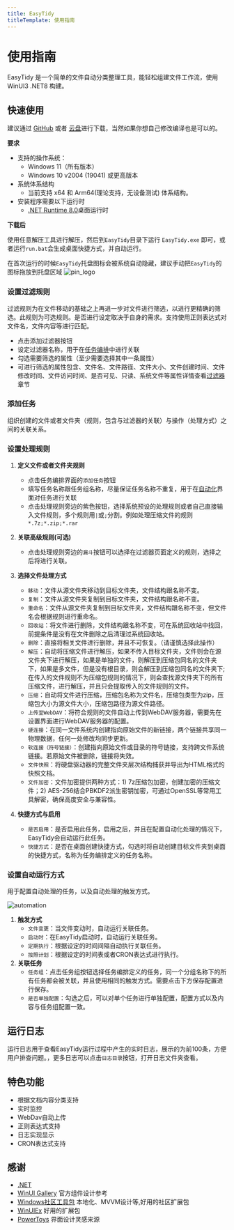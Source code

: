 ```yaml
---
title: EasyTidy
titleTemplate: 使用指南
---
```

# 使用指南

EasyTidy 是一个简单的文件自动分类整理工具，能轻松组建文件工作流，使用WinUI3 .NET8 构建。

## 快速使用

建议通过 [GitHub](https://github.com/SaboZhang/EasyTidy/releases) 或者 [云盘](/download.md)进行下载，当然如果你想自己修改编译也是可以的。

**要求**

- 支持的操作系统：
  - Windows 11（所有版本）
  - Windows 10 v2004 (19041) 或更高版本
- 系统体系结构
  - 当前支持 x64 和 Arm64(理论支持，无设备测试) 体系结构。
- 安装程序需要以下运行时
  - [.NET Runtime 8.0](https://dotnet.microsoft.com/zh-cn/download/dotnet/8.0)桌面运行时

**下载后**

使用任意解压工具进行解压，然后到`EasyTidy`目录下运行 `EasyTidy.exe` 即可，或者运行`run.bat`会生成桌面快捷方式，并自动运行。

在首次运行的时候`EasyTidy`托盘图标会被系统自动隐藏，建议手动把`EasyTidy`的图标拖放到托盘区域
![pin_logo](/images/logo_pin.gif)

### 设置过滤规则

过滤规则为在文件移动的基础之上再进一步对文件进行筛选，以进行更精确的筛选。此规则为可选规则。是否进行设定取决于自身的需求。支持使用正则表达式对文件名，文件内容等进行匹配。

- 点击添加过滤器按钮
- 设定过滤器名称，用于在[任务编排](guide/task.md)中进行关联
- 勾选需要筛选的属性（至少需要选择其中一条属性）
- 可进行筛选的属性包含、文件名、文件路径、文件大小、文件创建时间、文件修改时间、文件访问时间、是否可见、只读、系统文件等属性详情查看[过滤器](guide/filter.md)章节

### 添加任务

组织创建的文件或者文件夹（规则，包含与过滤器的关联）与操作（处理方式）之间的关联关系。

### 设置处理规则

1. **定义文件或者文件夹规则**
   - 点击任务编排界面的`添加任务`按钮
   - 填写任务名称跟任务组名称，尽量保证任务名称不重复，用于在[自动化](guide/automation.md)界面对任务进行关联
   - 点击处理规则旁边的紫色按钮，选择系统预设的处理规则或者自己直接输入文件规则，多个规则用`|`或`;`分割。例如处理压缩文件的规则`*.7z;*.zip;*.rar`

2. **关联高级规则(可选)**
   - 点击处理规则旁边的`漏斗`按钮可以选择在过滤器页面定义的规则，选择之后将进行关联。
3. **选择文件处理方式**
   - `移动`：文件从源文件夹移动到目标文件夹，文件结构跟名称不变。
   - `复制`：文件从源文件夹复制到目标文件夹，文件结构跟名称不变。
   - `重命名`：文件从源文件夹复制到目标文件夹，文件结构跟名称不变，但文件名会根据规则进行重命名。
   - `回收站`：将文件进行删除，文件结构跟名称不变，可在系统回收站中找回，前提条件是没有在文件删除之后清理过系统回收站。
   - `删除`：直接将相关文件进行删除，并且不可恢复。（请谨慎选择此操作）
   - `解压`：自动将压缩文件进行解压，如果不传入目标文件夹，文件则会在源文件夹下进行解压，如果是单独的文件，则解压到压缩包同名的文件夹下，如果是多文件，但是没有根目录，则会解压到压缩包同名的文件夹下;在传入的文件规则不为压缩包规则的情况下，则会查找源文件夹下的所有压缩文件，进行解压，并且只会提取传入的文件规则的文件。
   - `压缩`：自动将文件进行压缩，压缩包名称为文件名，压缩包类型为zip，压缩包大小为源文件大小，压缩包路径为源文件路径。
   - `上传至WebDAV`：将符合规则的文件自动上传到WebDAV服务器，需要先在设置界面进行WebDAV服务器的配置。
   - `硬连接`：在同一文件系统内创建指向原始文件的新链接，两个链接共享同一物理数据，任何一处修改均同步更新。
   - `软连接（符号链接）`：创建指向原始文件或目录的符号链接，支持跨文件系统链接。若原始文件被删除，链接将失效。
   - `文件快照`：将硬盘驱动器的完整文件夹层次结构捕获并导出为HTML格式的快照文档。
   - `文件加密`：文件加密提供两种方式：1) 7z压缩包加密，创建加密的压缩文件；2) AES-256结合PBKDF2派生密钥加密，可通过OpenSSL等常用工具解密，确保高度安全与兼容性。
4. **快捷方式与启用**
   - `是否启用`：是否启用此任务，启用之后，并且在配置自动化处理的情况下，EasyTidy会自动运行此任务。
   - `快捷方式`：是否在桌面创建快捷方式，勾选时将自动创建目标文件夹到桌面的快捷方式，名称为任务编排定义的任务名称。

### 设置自动运行方式

用于配置自动处理的任务，以及自动处理的触发方式。

![automation](/images/auto.png)

1. **触发方式**
   - `文件变更`：当文件变动时，自动运行关联任务。
   - `启动时`：在EasyTidy启动时，自动运行关联任务。
   - `定期执行`：根据设定的时间间隔自动执行关联任务。
   - `按照计划`：根据设定的时间表或者CRON表达式进行执行。
2. **关联任务**
   - `任务组`：点击任务组按钮选择任务编排定义的任务，同一个分组名称下的所有任务都会被关联，并且使用相同的触发方式。需要点击下方保存配置进行保存。
   - `是否单独配置`：勾选之后，可以对单个任务进行单独配置，配置方式以及内容与任务组配置一致。

## 运行日志

运行日志用于查看EasyTidy运行过程中产生的实时日志，展示的为前100条，方便用户排查问题。，更多日志可以点击`日志目录`按钮，打开日志文件夹查看。

## 特色功能

- 根据文档内容分类支持
- 实时监控
- WebDav自动上传
- 正则表达式支持
- 日志实现显示
- CRON表达式支持

## 感谢

- [.NET](https://dotnet.microsoft.com/)
- [WinUI Gallery](https://github.com/microsoft/WinUI-Gallery) 官方组件设计参考
- [Windows社区工具包](https://github.com/CommunityToolkit/dotnet) 本地化、MVVM设计等,好用的社区扩展包
- [WinUIEx](https://github.com/dotMorten/WinUIEx) 好用的扩展包
- [PowerToys](https://github.com/microsoft/PowerToys) 界面设计灵感来源
